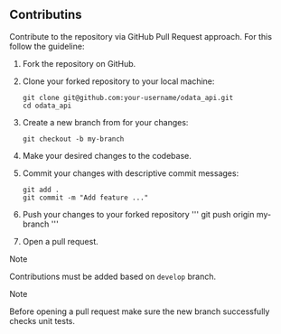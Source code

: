 ## Contributins
Contribute to the repository via GitHub Pull Request approach. For this follow
the guideline:

1. Fork the repository on GitHub.

2. Clone your forked repository to your local machine:

    ```
    git clone git@github.com:your-username/odata_api.git
    cd odata_api
    ```

3. Create a new branch from for your changes:
    ```
    git checkout -b my-branch
    ```

4. Make your desired changes to the codebase.

5. Commit your changes with descriptive commit messages:
    ```
    git add .
    git commit -m "Add feature ..."
    ```

6. Push your changes to your forked repository
    '''
    git push origin my-branch
    '''

7. Open a pull request.

> [!NOTE]
> Contributions must be added based on `develop` branch.

> [!NOTE]
> Before opening a pull request make sure the new branch successfully checks unit tests.

